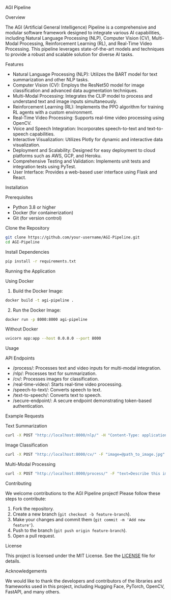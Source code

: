 AGI Pipeline

Overview

The AGI (Artificial General Intelligence) Pipeline is a comprehensive and modular software framework designed to integrate various AI capabilities, including Natural Language Processing (NLP), Computer Vision (CV), Multi-Modal Processing, Reinforcement Learning (RL), and Real-Time Video Processing. This pipeline leverages state-of-the-art models and techniques to provide a robust and scalable solution for diverse AI tasks.

Features

- Natural Language Processing (NLP): Utilizes the BART model for text summarization and other NLP tasks.
- Computer Vision (CV): Employs the ResNet50 model for image classification and advanced data augmentation techniques.
- Multi-Modal Processing: Integrates the CLIP model to process and understand text and image inputs simultaneously.
- Reinforcement Learning (RL): Implements the PPO algorithm for training RL agents with a custom environment.
- Real-Time Video Processing: Supports real-time video processing using OpenCV.
- Voice and Speech Integration: Incorporates speech-to-text and text-to-speech capabilities.
- Interactive Visualization: Utilizes Plotly for dynamic and interactive data visualization.
- Deployment and Scalability: Designed for easy deployment to cloud platforms such as AWS, GCP, and Heroku.
- Comprehensive Testing and Validation: Implements unit tests and integration tests using PyTest.
- User Interface: Provides a web-based user interface using Flask and React.

Installation

Prerequisites

- Python 3.8 or higher
- Docker (for containerization)
- Git (for version control)

Clone the Repository

```bash
git clone https://github.com/your-username/AGI-Pipeline.git
cd AGI-Pipeline
```

Install Dependencies

```bash
pip install -r requirements.txt
```

Running the Application

Using Docker

1. Build the Docker Image:

```bash
docker build -t agi-pipeline .
```

2. Run the Docker Image:

```bash
docker run -p 8000:8000 agi-pipeline
```

Without Docker

```bash
uvicorn app:app --host 0.0.0.0 --port 8000
```

Usage

API Endpoints

- /process/: Processes text and video inputs for multi-modal integration.
- /nlp/: Processes text for summarization.
- /cv/: Processes images for classification.
- /real-time-video/: Starts real-time video processing.
- /speech-to-text/: Converts speech to text.
- /text-to-speech/: Converts text to speech.
- /secure-endpoint/: A secure endpoint demonstrating token-based authentication.

Example Requests

Text Summarization

```bash
curl -X POST "http://localhost:8000/nlp/" -H "Content-Type: application/json" -d '{"text": "Summarize this text."}'
```

Image Classification

```bash
curl -X POST "http://localhost:8000/cv/" -F "image=@path_to_image.jpg"
```

Multi-Modal Processing

```bash
curl -X POST "http://localhost:8000/process/" -F "text=Describe this image" -F "video=@path_to_video.mp4"
```

Contributing

We welcome contributions to the AGI Pipeline project! Please follow these steps to contribute:

1. Fork the repository.
2. Create a new branch (`git checkout -b feature-branch`).
3. Make your changes and commit them (`git commit -m 'Add new feature'`).
4. Push to the branch (`git push origin feature-branch`).
5. Open a pull request.

License

This project is licensed under the MIT License. See the [LICENSE](LICENSE) file for details.

Acknowledgements

We would like to thank the developers and contributors of the libraries and frameworks used in this project, including Hugging Face, PyTorch, OpenCV, FastAPI, and many others.
